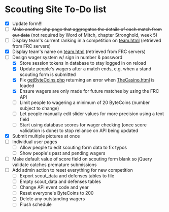 # Scouting Site To-Do list

- [X] Update form!!!
- [ ] ~~Make another php page that aggregates the details of each match from our data~~ (not required by Word of Mitch, chapter Stronghold, week 5)
- [ ] Display team's current ranking in a competition on [team.html](html/team.html) (retrieved from FRC servers)
- [x] Display team's name on [team.html](html/team.html) (retrieved from FRC servers)
- [ ] Design wager system w/ sign in number & password
  - [x] Store session tokens in database to stay logged in on reload
  - [x] Update people's wagers after a match ends, e.g. when a stand scouting form is submitted
  - [x] Fix [getByteCoins.php](php/getByteCoins.php) returning an error when [TheCasino.html](html/TheCasino.html) is loaded
  - [x] Ensure wagers are only made for future matches by using the FRC API
  - [ ] Limit people to wagering a minimum of 20 ByteCoins (number subject to change)
  - [ ] Let people manually edit slider values for more precision using a text field
  - [ ] Start using database scores for wager checking (once score validation is done) to stop reliance on API being updated
- [x] Submit multiple pictures at once
- [ ] Individual user pages
  - [ ] Allow people to edit scouting form data to fix typos
  - [ ] Show people's past and pending wagers 
- [ ] Make default value of score field on scouting form blank so jQuery validate catches premature submissions
- [ ] Add admin action to reset everything for new competition
  - [ ] Export scout_data and defenses tables to file
  - [ ] Empty scout_data and defenses tables
  - [ ] Change API event code and year
  - [ ] Reset everyone's ByteCoins to 200
  - [ ] Delete any outstanding wagers
  - [ ] Flush schedule
